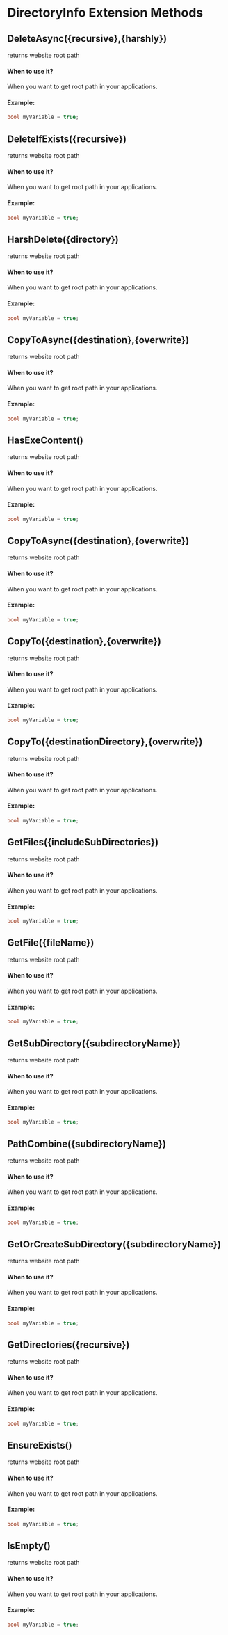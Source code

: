 # DirectoryInfo Extension Methods


## DeleteAsync({recursive},{harshly})
returns website root path


#### When to use it?
When you want to get root path in your applications.

#### Example:
```csharp
bool myVariable = true;

```



## DeleteIfExists({recursive})
returns website root path


#### When to use it?
When you want to get root path in your applications.

#### Example:
```csharp
bool myVariable = true;

```



## HarshDelete({directory})
returns website root path


#### When to use it?
When you want to get root path in your applications.

#### Example:
```csharp
bool myVariable = true;

```



## CopyToAsync({destination},{overwrite})
returns website root path


#### When to use it?
When you want to get root path in your applications.

#### Example:
```csharp
bool myVariable = true;

```



## HasExeContent()
returns website root path


#### When to use it?
When you want to get root path in your applications.

#### Example:
```csharp
bool myVariable = true;

```



## CopyToAsync({destination},{overwrite})
returns website root path


#### When to use it?
When you want to get root path in your applications.

#### Example:
```csharp
bool myVariable = true;

```



## CopyTo({destination},{overwrite})
returns website root path


#### When to use it?
When you want to get root path in your applications.

#### Example:
```csharp
bool myVariable = true;

```



## CopyTo({destinationDirectory},{overwrite})
returns website root path


#### When to use it?
When you want to get root path in your applications.

#### Example:
```csharp
bool myVariable = true;

```



## GetFiles({includeSubDirectories})
returns website root path


#### When to use it?
When you want to get root path in your applications.

#### Example:
```csharp
bool myVariable = true;

```



## GetFile({fileName})
returns website root path


#### When to use it?
When you want to get root path in your applications.

#### Example:
```csharp
bool myVariable = true;

```



## GetSubDirectory({subdirectoryName})
returns website root path


#### When to use it?
When you want to get root path in your applications.

#### Example:
```csharp
bool myVariable = true;

```



## PathCombine({subdirectoryName})
returns website root path


#### When to use it?
When you want to get root path in your applications.

#### Example:
```csharp
bool myVariable = true;

```



## GetOrCreateSubDirectory({subdirectoryName})
returns website root path


#### When to use it?
When you want to get root path in your applications.

#### Example:
```csharp
bool myVariable = true;

```



## GetDirectories({recursive})
returns website root path


#### When to use it?
When you want to get root path in your applications.

#### Example:
```csharp
bool myVariable = true;

```



## EnsureExists()
returns website root path


#### When to use it?
When you want to get root path in your applications.

#### Example:
```csharp
bool myVariable = true;

```


## IsEmpty()
returns website root path


#### When to use it?
When you want to get root path in your applications.

#### Example:
```csharp
bool myVariable = true;

```


